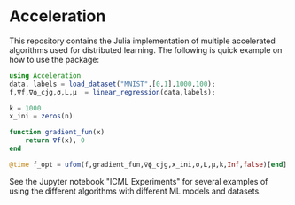 # Acceleration

This repository contains the Julia implementation of multiple accelerated algorithms used for distributed learning. The following is quick example on how to use the package:

```julia
using Acceleration
data, labels = load_dataset("MNIST",[0,1],1000,100);
f,∇f,∇ϕ_cjg,σ,L,μ  = linear_regression(data,labels);

k = 1000
x_ini = zeros(n)

function gradient_fun(x)
    return ∇f(x), 0
end

@time f_opt = ufom(f,gradient_fun,∇ϕ_cjg,x_ini,σ,L,μ,k,Inf,false)[end]
```



See the Jupyter notebook "ICML Experiments" for several examples of using the different algorithms with different ML models and datasets.
